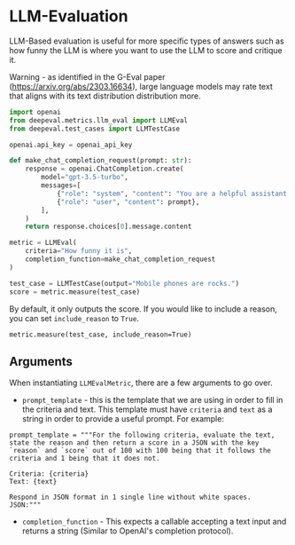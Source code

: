 # LLM-Evaluation

LLM-Based evaluation is useful for more specific types of answers such as how funny the LLM is where you want to use the LLM to score and critique it.

Warning - as identified in the G-Eval paper (https://arxiv.org/abs/2303.16634), large language models may rate text that aligns with its text distribution distribution more.

```python
import openai
from deepeval.metrics.llm_eval import LLMEval
from deepeval.test_cases import LLMTestCase

openai.api_key = openai_api_key

def make_chat_completion_request(prompt: str):
    response = openai.ChatCompletion.create(
        model="gpt-3.5-turbo",
        messages=[
            {"role": "system", "content": "You are a helpful assistant."},
            {"role": "user", "content": prompt},
        ],
    )
    return response.choices[0].message.content

metric = LLMEval(
    criteria="How funny it is",
    completion_function=make_chat_completion_request
)

test_case = LLMTestCase(output="Mobile phones are rocks.")
score = metric.measure(test_case)
```

By default, it only outputs the score. If you would like to include a reason, you can set `include_reason` to `True`.

```
metric.measure(test_case, include_reason=True)
```

## Arguments

When instantiating `LLMEvalMetric`, there are a few arguments to go over.

- `prompt_template` - this is the template that we are using in order to fill in the criteria and text. This template must have `criteria` and `text` as a string in order to provide a useful prompt. For example: 

```
prompt_template = """For the following criteria, evaluate the text, state the reason and then return a score in a JSON with the key `reason` and `score` out of 100 with 100 being that it follows the criteria and 1 being that it does not.

Criteria: {criteria}
Text: {text}

Respond in JSON format in 1 single line without white spaces.
JSON:"""
```

- `completion_function` - This expects a callable accepting a text input and returns a string (Similar to OpenAI's completion protocol).
